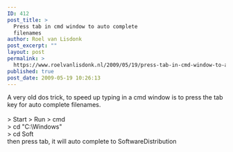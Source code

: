 ```yaml
---
ID: 412
post_title: >
  Press tab in cmd window to auto complete
  filenames
author: Roel van Lisdonk
post_excerpt: ""
layout: post
permalink: >
  https://www.roelvanlisdonk.nl/2009/05/19/press-tab-in-cmd-window-to-auto-complete-filenames/
published: true
post_date: 2009-05-19 10:26:13
---
```

<p>A very old dos trick, to speed up typing in a cmd window is to press the tab key for auto complete filenames.    <br />    <br />&gt; Start &gt; Run &gt; cmd    <br />&gt; cd &quot;C:\Windows&quot;    <br />&gt; cd Soft    <br />then press tab, it will auto complete to SoftwareDistribution</p>